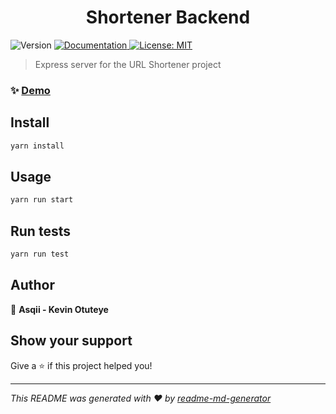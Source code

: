 <h1 align="center">Shortener Backend</h1>
<p>
  <img alt="Version" src="https://img.shields.io/badge/version-1.0.0-blue.svg?cacheSeconds=2592000" />
  <a href="https://gitlab.com/geek-squad/concepts/url-shortener" target="_blank">
    <img alt="Documentation" src="https://img.shields.io/badge/documentation-yes-brightgreen.svg" />
  </a>
  <a href="#" target="_blank">
    <img alt="License: MIT" src="https://img.shields.io/badge/License-MIT-yellow.svg" />
  </a>
</p>

> Express server for the URL Shortener project

### ✨ [Demo](www.fb.com)

## Install

```sh
yarn install
```

## Usage

```sh
yarn run start
```

## Run tests

```sh
yarn run test
```

## Author

👤 **Asqii - Kevin Otuteye**


## Show your support

Give a ⭐️ if this project helped you!

***
_This README was generated with ❤️ by [readme-md-generator](https://github.com/kefranabg/readme-md-generator)_